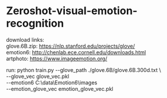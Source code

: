 # Zeroshot-visual-emotion-recognition

download links: <br />
glove.6B.zip: https://nlp.stanford.edu/projects/glove/ <br />
emotion6: http://chenlab.ece.cornell.edu/downloads.html <br />
artphoto: https://www.imageemotion.org/ <br />


run: python train.py --glove_path ./glove.6B/glove.6B.300d.txt \ <br />
                    --glove_vec glove_vec.pkl <br />
                    --emotion6 C:\data\Emotion6\images <br />
                    --emotion_glove_vec emotion_glove_vec.pkl
